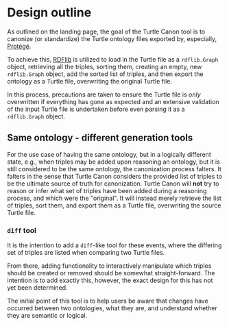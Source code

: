 # Design outline

As outlined on the landing page, the goal of the Turtle Canon tool is to canonize (or standardize) the Turtle ontology files exported by, especially, [Protégé](https://protege.stanford.edu/).

To achieve this, [RDFlib](https://rdflib.readthedocs.io/) is utilized to load in the Turtle file as a `rdflib.Graph` object, retrieving all the triples, sorting them, creating an empty, new `rdflib.Graph` object, add the sorted list of triples, and then export the ontology as a Turtle file, overwriting the original Turtle file.

In this process, precautions are taken to ensure the Turtle file is *only* overwritten if everything has gone as expected and an extensive validation of the input Turtle file is undertaken before even parsing it as a `rdflib.Graph` object.

## Same ontology - different generation tools

For the use case of having the same ontology, but in a logically different state, e.g., when triples may be added upon reasoning an ontology, but it is still considered to be the same ontology, the canonization process falters.
It falters in the sense that Turtle Canon considers the provided list of triples to be the ultimate source of truth for canonization.
Turtle Canon will **not** try to reason or infer what set of triples have been added during a reasoning process, and which were the "original".
It will instead merely retrieve the list of triples, sort them, and export them as a Turtle file, overwriting the source Turtle file.

### `diff` tool

It is the intention to add a `diff`-like tool for these events, where the differing set of triples are listed when comparing two Turtle files.

From there, adding functionality to interactively manipulate which triples should be created or removed should be somewhat straight-forward.
The intention is to add exactly this, however, the exact design for this has not yet been determined.

The initial point of this tool is to help users be aware that changes have occurred between two ontologies, what they are, and understand whether they are semantic or logical.
